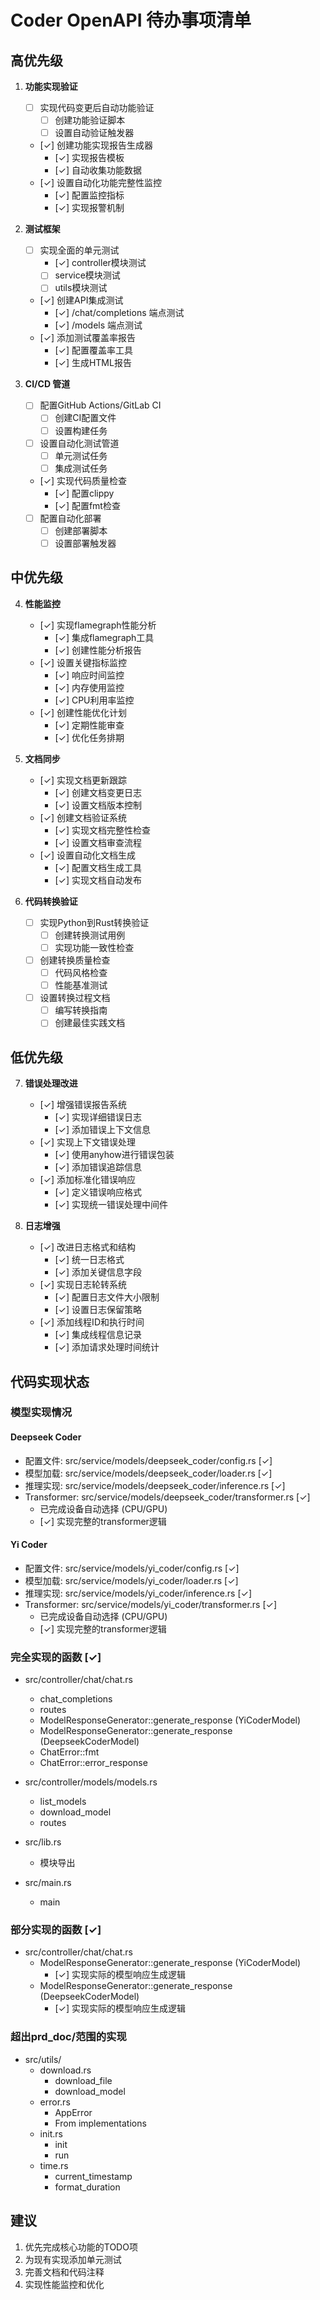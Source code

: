 # Coder OpenAPI 待办事项清单

## 高优先级
1. **功能实现验证**
   - [ ] 实现代码变更后自动功能验证
     - [ ] 创建功能验证脚本
     - [ ] 设置自动验证触发器
   - [✓] 创建功能实现报告生成器
     - [✓] 实现报告模板
     - [✓] 自动收集功能数据
   - [✓] 设置自动化功能完整性监控
     - [✓] 配置监控指标
     - [✓] 实现报警机制

2. **测试框架**
   - [ ] 实现全面的单元测试
     - [✓] controller模块测试
     - [ ] service模块测试
     - [ ] utils模块测试
   - [✓] 创建API集成测试
     - [✓] /chat/completions 端点测试
     - [✓] /models 端点测试
   - [✓] 添加测试覆盖率报告
     - [✓] 配置覆盖率工具
     - [✓] 生成HTML报告

3. **CI/CD 管道**
   - [ ] 配置GitHub Actions/GitLab CI
     - [ ] 创建CI配置文件
     - [ ] 设置构建任务
   - [ ] 设置自动化测试管道
     - [ ] 单元测试任务
     - [ ] 集成测试任务
   - [✓] 实现代码质量检查
     - [✓] 配置clippy
     - [✓] 配置fmt检查
   - [ ] 配置自动化部署
     - [ ] 创建部署脚本
     - [ ] 设置部署触发器

## 中优先级
4. **性能监控**
   - [✓] 实现flamegraph性能分析
     - [✓] 集成flamegraph工具
     - [✓] 创建性能分析报告
   - [✓] 设置关键指标监控
     - [✓] 响应时间监控
     - [✓] 内存使用监控
     - [✓] CPU利用率监控
   - [✓] 创建性能优化计划
     - [✓] 定期性能审查
     - [✓] 优化任务排期

5. **文档同步**
   - [✓] 实现文档更新跟踪
     - [✓] 创建文档变更日志
     - [✓] 设置文档版本控制
   - [✓] 创建文档验证系统
     - [✓] 实现文档完整性检查
     - [✓] 设置文档审查流程
   - [✓] 设置自动化文档生成
     - [✓] 配置文档生成工具
     - [✓] 实现文档自动发布

6. **代码转换验证**
   - [ ] 实现Python到Rust转换验证
     - [ ] 创建转换测试用例
     - [ ] 实现功能一致性检查
   - [ ] 创建转换质量检查
     - [ ] 代码风格检查
     - [ ] 性能基准测试
   - [ ] 设置转换过程文档
     - [ ] 编写转换指南
     - [ ] 创建最佳实践文档

## 低优先级
7. **错误处理改进**
   - [✓] 增强错误报告系统
     - [✓] 实现详细错误日志
     - [✓] 添加错误上下文信息
   - [✓] 实现上下文错误处理
     - [✓] 使用anyhow进行错误包装
     - [✓] 添加错误追踪信息
   - [✓] 添加标准化错误响应
     - [✓] 定义错误响应格式
     - [✓] 实现统一错误处理中间件

8. **日志增强**
   - [✓] 改进日志格式和结构
     - [✓] 统一日志格式
     - [✓] 添加关键信息字段
   - [✓] 实现日志轮转系统
     - [✓] 配置日志文件大小限制
     - [✓] 设置日志保留策略
   - [✓] 添加线程ID和执行时间
     - [✓] 集成线程信息记录
     - [✓] 添加请求处理时间统计

## 代码实现状态
### 模型实现情况
#### Deepseek Coder
- 配置文件: src/service/models/deepseek_coder/config.rs [✓]
- 模型加载: src/service/models/deepseek_coder/loader.rs [✓]
- 推理实现: src/service/models/deepseek_coder/inference.rs [✓]
- Transformer: src/service/models/deepseek_coder/transformer.rs [✓]
  - 已完成设备自动选择 (CPU/GPU)
  - [✓] 实现完整的transformer逻辑

#### Yi Coder  
- 配置文件: src/service/models/yi_coder/config.rs [✓]
- 模型加载: src/service/models/yi_coder/loader.rs [✓]
- 推理实现: src/service/models/yi_coder/inference.rs [✓]
- Transformer: src/service/models/yi_coder/transformer.rs [✓]
  - 已完成设备自动选择 (CPU/GPU)
  - [✓] 实现完整的transformer逻辑

### 完全实现的函数 [✓]
- src/controller/chat/chat.rs
  - chat_completions
  - routes
  - ModelResponseGenerator::generate_response (YiCoderModel)
  - ModelResponseGenerator::generate_response (DeepseekCoderModel)
  - ChatError::fmt
  - ChatError::error_response

- src/controller/models/models.rs
  - list_models
  - download_model
  - routes

- src/lib.rs
  - 模块导出

- src/main.rs
  - main

### 部分实现的函数 [✓]
- src/controller/chat/chat.rs
  - ModelResponseGenerator::generate_response (YiCoderModel)
    - [✓] 实现实际的模型响应生成逻辑
  - ModelResponseGenerator::generate_response (DeepseekCoderModel)
    - [✓] 实现实际的模型响应生成逻辑

### 超出prd_doc/范围的实现
- src/utils/
  - download.rs
    - download_file
    - download_model
  - error.rs
    - AppError
    - From implementations
  - init.rs
    - init
    - run
  - time.rs
    - current_timestamp
    - format_duration

## 建议
1. 优先完成核心功能的TODO项
2. 为现有实现添加单元测试
3. 完善文档和代码注释
4. 实现性能监控和优化
